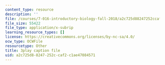 ```yaml
---
content_type: resource
description: ''
file: /courses/7-016-introductory-biology-fall-2018/a2c725d88247252ccaf2c1ae47084571_qtGHKiAROig.srt
file_size: 55422
file_type: application/x-subrip
learning_resource_types: []
license: https://creativecommons.org/licenses/by-nc-sa/4.0/
ocw_type: OCWFile
resourcetype: Other
title: 3play caption file
uid: a2c725d8-8247-252c-caf2-c1ae47084571
---
```

